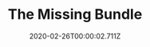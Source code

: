 ---
templateKey: blog-post
featuredpost: false
date: 2020-02-26T00:00:02.711Z
featuredimage: /img/The_Missing_Bundle.png
title: The Missing Bundle
description: Abandoned Jojamart
count: 4 out of 5
reward: Movie Theater
tags:
  - Silver quality Wine (any)
  - Dinosaur Mayonnaise
  - Prismatic Shard
  - Gold Ancient Fruit (5)
  - Gold or Iridium Void Salmon
  - Caviar
  - bundles
  - Abandoned Jojamart
---